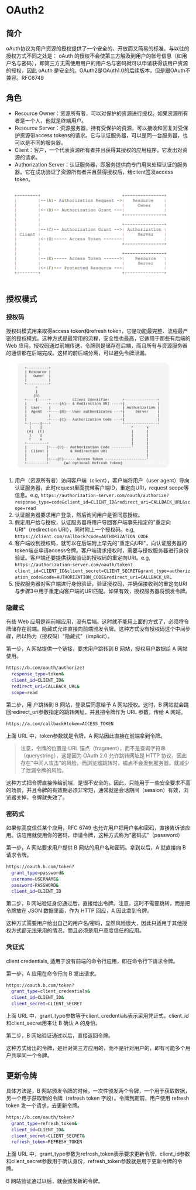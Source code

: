 # OAuth2

## 简介

oAuth协议为用户资源的授权提供了一个安全的、开放而又简易的标准。与以往的授权方式不同之处是： oAuth 的授权不会使第三方触及到用户的帐号信息（如用户名与密码），即第三方无需使用用户的用户名与密码就可以申请获得该用户资源的授权，因此 oAuth 是安全的。OAuth2是OAuth1.0的后续版本，但是跟OAuth不兼容。RFC6749

## 角色

* Resource Owner：资源所有者，可以对保护的资源进行授权。如果资源所有者是一个人，他就是终端用户。
* Resource Server：资源服务器，持有受保护的资源，可以接收和回复对受保护资源带access tokens的请求。它与认证服务器，可以是同一台服务器，也可以是不同的服务器。
* Client：客户，一个代表资源所有者并且获得其授权的应用程序，它发出对资源的请求。
* Authorization Server：认证服务器，即服务提供商专门用来处理认证的服务器。它在成功验证了资源所有者并且获得授权后，给client签发access token。

![OAuth2.png](images/OAuth2.png)

## 授权模式

### 授权码

授权码模式用来取得access token和refresh token，它是功能最完整、流程最严密的授权模式。这种方式是最常用的流程，安全性也最高，它适用于那些有后端的 Web 应用。授权码通过前端传送，令牌则是储存在后端，而且所有与资源服务器的通信都在后端完成。这样的前后端分离，可以避免令牌泄漏。

![auth-code.png](images/auth-code.png)

1. 用户（资源所有者）访问客户端（client），客户端将用户（user agent）导向认证服务器，此时request里面携带客户端ID，重定向URI，request scope等信息。e.g, `https://authorization-server.com/oauth/authorize?response_type=code&client_id=CLIENT_ID&redirect_uri=CALLBACK_URL&scope=read`
2. 认证服务器要求用户登录，然后询问用户是否同意授权。
3. 假定用户给与授权，认证服务器将用户导回客户端事先指定的"重定向URI"（redirection URI），同时附上一个授权码。e.g, `https://client.com/callback?code=AUTHORIZATION_CODE`
4. 客户端收到授权码，就可以在后端附上早先的"重定向URI"，向认证服务器的token端点申请access令牌。客户端请求授权时，需要与授权服务器进行身份验证。客户端还要提供获取验证的授权码的重定向URI。e.g, `https://authorization-server.com/oauth/token?client_id=CLIENT_ID&client_secret=CLIENT_SECRET&grant_type=authorization_code&code=AUTHORIZATION_CODE&redirect_uri=CALLBACK_URL`
5. 授权服务器对客户端进行身份验证，验证授权码，并确保接收到的重定向URI与步骤3中用于重定向客户端的URI匹配。如果有效，授权服务器将颁发令牌。

### 隐藏式

有些 Web 应用是纯前端应用，没有后端。这时就不能用上面的方式了，必须将令牌储存在前端。隐藏式允许直接向前端颁发令牌。这种方式没有授权码这个中间步骤，所以称为（授权码）"隐藏式"（implicit）。


第一步，A 网站提供一个链接，要求用户跳转到 B 网站，授权用户数据给 A 网站使用。

```bash
https://b.com/oauth/authorize?
  response_type=token&
  client_id=CLIENT_ID&
  redirect_uri=CALLBACK_URL&
  scope=read
```

第二步，用
户跳转到 B 网站，登录后同意给予 A 网站授权。这时，B 网站就会跳回redirect_uri参数指定的跳转网址，并且把令牌作为 URL 参数，传给 A 网站。

```bash
https://a.com/callback#token=ACCESS_TOKEN
```

上面 URL 中，token参数就是令牌，A 网站因此直接在前端拿到令牌。
>注意，令牌的位置是 URL 锚点（fragment），而不是查询字符串（querystring），这是因为 OAuth 2.0 允许跳转网址是 HTTP 协议，因此存在"中间人攻击"的风险，而浏览器跳转时，锚点不会发到服务器，就减少了泄漏令牌的风险。

这种方式把令牌直接传给前端，是很不安全的。因此，只能用于一些安全要求不高的场景，并且令牌的有效期必须非常短，通常就是会话期间（session）有效，浏览器关掉，令牌就失效了。

### 密码式

如果你高度信任某个应用，RFC 6749 也允许用户把用户名和密码，直接告诉该应用。该应用就使用你的密码，申请令牌，这种方式称为"密码式"（password）

第一步，A 网站要求用户提供 B 网站的用户名和密码。拿到以后，A 就直接向 B 请求令牌。

```bash
https://oauth.b.com/token?
  grant_type=password&
  username=USERNAME&
  password=PASSWORD&
  client_id=CLIENT_ID
```

第二步，B 网站验证身份通过后，直接给出令牌。注意，这时不需要跳转，而是把令牌放在 JSON 数据里面，作为 HTTP 回应，A 因此拿到令牌。

这种方式需要用户给出自己的用户名/密码，显然风险很大，因此只适用于其他授权方式都无法采用的情况，而且必须是用户高度信任的应用。

### 凭证式

client credentials, 适用于没有前端的命令行应用，即在命令行下请求令牌。

第一步，A 应用在命令行向 B 发出请求。

```bash
https://oauth.b.com/token?
  grant_type=client_credentials&
  client_id=CLIENT_ID&
  client_secret=CLIENT_SECRET
```

上面 URL 中，grant_type参数等于client_credentials表示采用凭证式，client_id和client_secret用来让 B 确认 A 的身份。

第二步，B 网站验证通过以后，直接返回令牌。

这种方式给出的令牌，是针对第三方应用的，而不是针对用户的，即有可能多个用户共享同一个令牌。

## 更新令牌

具体方法是，B 网站颁发令牌的时候，一次性颁发两个令牌，一个用于获取数据，另一个用于获取新的令牌（refresh token 字段）。令牌到期前，用户使用 refresh token 发一个请求，去更新令牌。

```bash
https://b.com/oauth/token?
  grant_type=refresh_token&
  client_id=CLIENT_ID&
  client_secret=CLIENT_SECRET&
  refresh_token=REFRESH_TOKEN
```

上面 URL 中，grant_type参数为refresh_token表示要求更新令牌，client_id参数和client_secret参数用于确认身份，refresh_token参数就是用于更新令牌的令牌。

B 网站验证通过以后，就会颁发新的令牌。
